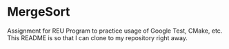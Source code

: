 # MergeSort
Assignment for REU Program to practice usage of Google Test, CMake, etc.
This README is so that I can clone to my repository right away.
